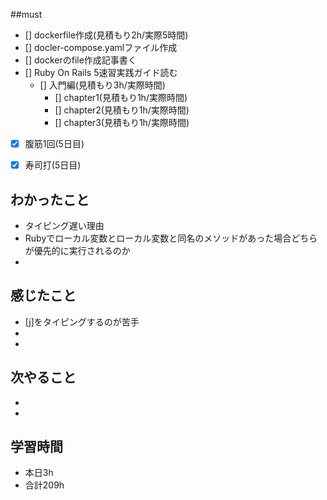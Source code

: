 ##must
- [] dockerfile作成(見積もり2h/実際5時間)
- [] docler-compose.yamlファイル作成
- [] dockerのfile作成記事書く
- [] Ruby On Rails 5速習実践ガイド読む
   - [] 入門編(見積もり3h/実際時間)
     - [] chapter1(見積もり1h/実際時間)
     - [] chapter2(見積もり1h/実際時間)
     - [] chapter3(見積もり1h/実際時間)
- [x] 腹筋1回(5日目)
- [x] 寿司打(5日目)



## わかったこと
- タイピング遅い理由
- Rubyでローカル変数とローカル変数と同名のメソッドがあった場合どちらが優先的に実行されるのか
- 

## 感じたこと
  - [j]をタイピングするのが苦手
  - 
  - 
    
## 次やること
  - 
  - 
 

## 学習時間
  - 本日3h
  - 合計209h
